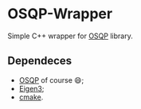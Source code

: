 # OSQP-Wrapper
Simple C++ wrapper for [OSQP](http://osqp.readthedocs.io/en/latest/index.html) library.

## Dependeces
- [OSQP](http://osqp.readthedocs.io/en/latest/index.html) of course :smile:;
- [Eigen3](http://eigen.tuxfamily.org/index.php?title=Main_Page);
- [cmake](https://cmake.org/).
